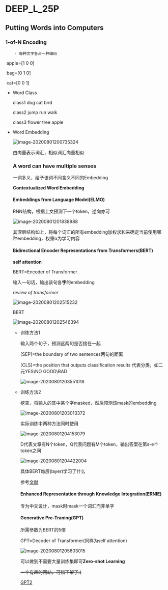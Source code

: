 # DEEP_L_25P

## 	Putting Words into Computers

### 	1-of-N Encoding

		- 每种文字各占一种编码

​		apple=[1 0 0]

​		bag=[0 1 0]

​		cat=[0 0 1]

- Word Class

  class1 dog cat bird

  class2 jump run walk

  class3 flower tree apple

- Word Embedding

  ![image-20200801200735324](C:\Users\Archer\AppData\Roaming\Typora\typora-user-images\image-20200801200735324.png)

  由向量表示词汇，相似词汇向量相似

  ### A word can have multiple senses

  一词多义，给予该词不同含义不同的Embedding

  **Contextualized Word Embedding**

  #### Embeddings from Language Model(ELMO)

  RNN结构，根据上文预测下一个token，逆向亦可

  ![image-20200801201838988](C:\Users\Archer\AppData\Roaming\Typora\typora-user-images\image-20200801201838988.png)

  其深层结构如上，将每个词汇的所有embedding加权求和来确定当前使用哪种embedding，权重α为学习内容

  #### Bidirectional Encoder Representations from Transformers(BERT)

  **self attention**

  BERT=Encoder of Transformer

  输入一句话，输出该句各**字**的embedding

  *review of transformer*

  ![image-20200801202515232](C:\Users\Archer\AppData\Roaming\Typora\typora-user-images\image-20200801202515232.png)

  BERT

  ![image-20200801202546394](C:\Users\Archer\AppData\Roaming\Typora\typora-user-images\image-20200801202546394.png)

  - 训练方法1

    输入两个句子，预测这两句是否接在一起

    [SEP]=the boundary of two sentences两句的距离

    [CLS]=the position that outputs classification results 代表分类，如二元YES\NO GOOD\BAD

    ![image-20200801203551018](C:\Users\Archer\AppData\Roaming\Typora\typora-user-images\image-20200801203551018.png)

  - 训练方法2

    挖空，将输入的其中某个字masked，然后预测该mask的embedding

    ![image-20200801203013372](C:\Users\Archer\AppData\Roaming\Typora\typora-user-images\image-20200801203013372.png)

    实际训练中两种方法同时使用

    ![image-20200801204153079](C:\Users\Archer\AppData\Roaming\Typora\typora-user-images\image-20200801204153079.png)

    D代表文章有N个token，Q代表问题有M个token，输出答案在第s-e个token之间

    ![image-20200801204422004](C:\Users\Archer\AppData\Roaming\Typora\typora-user-images\image-20200801204422004.png)

    具体BERT每层(layer)学习了什么

    参考[文献](https://arxiv.org/abs/1905.05950)

    #### Enhanced Representation through Knowledge Integration(ERNIE)

    专为中文设计，mask时mask一个词汇而非单字

    #### Generative Pre-Traning(GPT)

    所需参数为BERT的5倍

    GPT=Decoder of Transformer(同样为self attention)

    ![image-20200801205603015](C:\Users\Archer\AppData\Roaming\Typora\typora-user-images\image-20200801205603015.png)

    可以做到不需要大量训练集即可**Zero-shot Learning**

    ~~一个有趣的网站，可惜下架了:(~~

    [GPT2](talktotransformer.com)

    

  

  